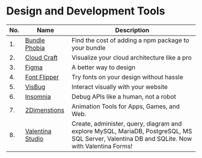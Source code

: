 # Design and Development Tools
| No. | Name | Description |
|---|---|---|
| 1. | [Bundle Phobia](https://bundlephobia.com/) | Find the cost of adding a npm package to your bundle |
| 2. | [Cloud Craft](https://cloudcraft.co/) | Visualize your cloud architecture like a pro |
| 3. | [Figma](https://www.figma.com/) | A better way to design |
| 4. | [Font Flipper](https://fontflipper.com/upload) | Try fonts on your design without hassle |
| 5. | [VisBug](https://github.com/GoogleChromeLabs/ProjectVisBug) | Interact visually with your website |
| 6. | [Insomnia](https://insomnia.rest/) | Debug APIs like a human, not a robot |
| 7. | [2Dimenstions](https://www.2dimensions.com/) | Animation Tools for Apps, Games, and Web. |
| 8. | [Valentina Studio](https://valentina-db.com/en/all-downloads) | Create, administer, query, diagram and explore MySQL, MariaDB, PostgreSQL, MS SQL Server, Valentina DB and SQLite. Now with Valentina Forms! |
